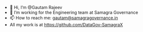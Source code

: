 - 👋 Hi, I’m @Gautam Rajeev
- 👀 I’m working for the Engineering team at Samagra Governance
- 📫 How to reach me: gautam@samagragovernance.in
- All my work is at https://github.com/DataGov-SamagraX

<!---
GautamR-Samagra/GautamR-Samagra is a ✨ special ✨ repository because its `README.md` (this file) appears on your GitHub profile.
You can click the Preview link to take a look at your changes.
--->
